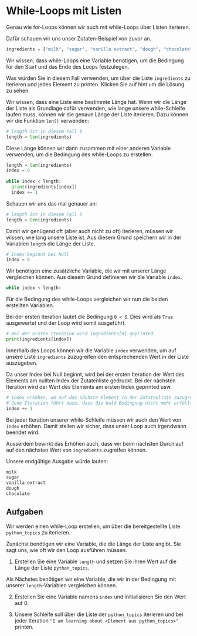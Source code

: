 While-Loops mit Listen
======================

Genau wie for-Loops können wir auch mit while-Loops über Listen iterieren.

Dafür schauen wir uns unser Zutaten-Beispiel von zuvor an.

```python
ingredients = ["milk", "sugar", "vanilla extract", "dough", "chocolate"]
```

Wir wissen, dass while-Loops eine Variable benötigen, um die Bedingung für den Start und das Ende des Loops festzulegen.

Was würden Sie in diesem Fall verwenden, um über die Liste `ingredients` zu iterieren und jedes Element zu printen.
Klicken Sie auf hint um die Lösung zu sehen.

<div class="hint">

Wir wissen, dass eine Liste eine bestimmte Länge hat. Wenn wir die Länge der Liste als Grundlage dafür verwenden, wie lange unsere while-Schleife laufen muss, können wir die genaue Länge der Liste iterieren. 
Dazu können wir die Funktion `len()` verwenden:

```python
# length ist in diesem Fall 5
length = len(ingredients)
```

</div>


Diese Länge können wir dann zusammen mit einer anderen Variable verwenden, um die Bedingung des while-Loops zu erstellen:

```python
length = len(ingredients)
index = 0
 
while index < length:
  print(ingredients[index])
  index += 1
```

Schauen wir uns das mal genauer an:

```python
# length ist in diesem Fall 5
length = len(ingredients)
```

Damit wir genügend oft (aber auch nicht zu oft) iterieren, müssen wir wissen, wie lang unsere Liste ist.
Aus diesem Grund speichern wir in der Variablen `length` die Länge der Liste.

```python
# Index beginnt bei Null
index = 0
```

Wir benötigen eine zusätzliche Variable, die wir mit unserer Länge vergleichen können. Aus diesem Grund definieren wir die Variable `index`.

```python
while index < length:
```

Für die Bedingung des while-Loops vergleichen wir nun die beiden erstellten Variablen.  

Bei der ersten Iteration lautet die Bedingung `0 < 5`. Dies wird als `True` ausgewertet und der Loop wird somit ausgeführt. 

```python
# Bei der ersten Iteration wird ingredients[0] geprinted.
print(ingredients[index])
```

Innerhalb des Loops können wir die Variable `index` verwenden, um auf unsere Liste `ingredients` zuzugreifen den entsprechenden
Wert in der Liste auszugeben.

Da unser Index bei Null beginnt, wird bei der ersten Iteration der Wert des Elements am nullten Index der Zutatenliste gedruckt. 
Bei der nächsten Iteration wird der Wert des Elements am ersten Index geprinted usw.

```python
# Index erhöhen, um auf das nächste Element in der Zutatenliste zuzugreifen.
# Jede Iteration führt dazu, dass die bald Bedingung nicht mehr erfüllt ist.
index += 1
```

Bei jeder Iteration unserer while-Schleife müssen wir auch den Wert von `index` erhöhen. Damit stellen wir sicher, 
dass unser Loop auch irgendwann beendet wird. 

Ausserdem bewirkt das Erhöhen auch, dass wir beim nächsten Durchlauf auf den nächsten Wert von `ingredients` zugreifen können.

Unsere endgültige Ausgabe würde lauten:

```python
milk
sugar
vanilla extract
dough
chocolate
```

Aufgaben
---------

Wir werden einen while-Loop erstellen, um über die bereitgestellte Liste `python_topics` zu iterieren.

Zunächst benötigen wir eine Variable, die die Länge der Liste angibt. Sie sagt uns, wie oft wir den Loop ausführen müssen.

1. Erstellen Sie eine Variable `length` und setzen Sie ihren Wert auf die Länge der Liste `python_topics`.

Als Nächstes benötigen wir eine Variable, die wir in der Bedingung mit unserer `length`-Variablen vergleichen können.

2. Erstellen Sie eine Variable namens `index` und initialisieren Sie den Wert auf 0.

3. Unsere Schleife soll über die Liste der `python_topics` iterieren und bei jeder Iteration `"I am learning about <Element aus python_topics>"` printen. 
